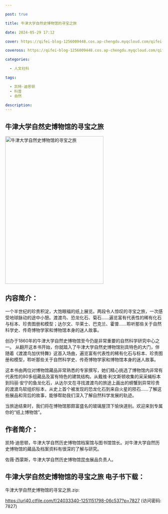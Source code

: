 ```yaml
---

post: true

title: 牛津大学自然史博物馆的寻宝之旅

date: 2024-05-29 17:12

cover: https://qifei-blog-1256009448.cos.ap-chengdu.myqcloud.com/qifei-blog/65423e1bc458853aef876c0b.jpg

coveross: https://qifei-blog-1256009448.cos.ap-chengdu.myqcloud.com/qifei-blog/65423e1bc458853aef876c0b.jpg

categories:

  - 人文社科

tags:

  - 凯特·迪思顿
  - 科普
  - 自然

description:
---
```


## 牛津大学自然史博物馆的寻宝之旅
<img alt="牛津大学自然史博物馆的寻宝之旅 " class="aligncenter loading" data-was-processed="true" decoding="async" fetchpriority="high" height="471" src="https://qifei-blog-1256009448.cos.ap-chengdu.myqcloud.com/qifei-blog/65423e1bc458853aef876c0b.jpg" style="cursor: zoom-in;" width="314"/>

## 内容简介：

一个半世纪的珍贵积淀，大饱眼福的纸上展览。两段令人惊叹的寻宝之旅，一次感受地球脉动的途中小憩。渡渡鸟、恐龙化石、菊石……遍览富有代表性的稀有化石与标本、珍贵图册和模型；达尔文、华莱士、巴克兰、霍普……聆听那些关于自然科学史、传奇博物学家和博物馆本身的迷人故事。

创办于1860年的牛津大学自然史博物馆至今仍是非常重要的自然科学研究中心之一。 从翻开这本书开始，你就踏入了牛津大学自然史博物馆别具特色的大门，伴随着《渡渡鸟加伏特舞》这首入场曲，遍览富有代表性的稀有化石与标本、珍贵图册和模型，聆听那些关于自然科学史、传奇博物学家和博物馆本身的迷人故事。

这本书由两位对博物馆藏品非常熟悉的专家撰写，她们精心挑选了博物馆内非常有代表性的80多组藏品及富有特色的建筑结构。从戴维·利文斯顿收集的采采蝇标本到玛丽·安宁的鱼龙化石，从达尔文在寻找渡渡鸟的旅途上画出的螃蟹到异常珍贵的渡渡鸟软组织标本，从史上首个被发现的恐龙化石到来自火星的陨石……了解这些展品和背后的故事，能够帮助我们深入了解自然科学发展的轨迹。

当旅途结束时，我们将在博物馆那颇富盛名的玻璃屋顶下愉快道别。欢迎来到专属你的“纸上博物馆”。

## 作者简介：

凯特·迪思顿，牛津大学自然历史博物馆档案馆与图书馆馆长。对牛津大学自然历史博物馆的藏品及档案资料有很深的了解与研究。

佐薇·西蒙斯，牛津大学自然历史博物馆昆虫展品负责人。

## 牛津大学自然史博物馆的寻宝之旅 电子书下载：

牛津大学自然史博物馆的寻宝之旅.zip: 

https://url40.ctfile.com/f/24033340-1251151798-06c537?p=7827 (访问密码: 7827)
